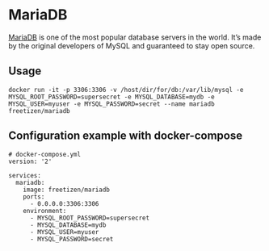 # MariaDB

[MariaDB](http://mariadb.org) is one of the most popular database servers in the world. It’s made by the original developers of MySQL and guaranteed to stay open source.


## Usage

```
docker run -it -p 3306:3306 -v /host/dir/for/db:/var/lib/mysql -e MYSQL_ROOT_PASSWORD=supersecret -e MYSQL_DATABASE=mydb -e MYSQL_USER=myuser -e MYSQL_PASSWORD=secret --name mariadb freetizen/mariadb
```

## Configuration example with docker-compose

```
# docker-compose.yml
version: '2'

services:
  mariadb:
    image: freetizen/mariadb
    ports:
      - 0.0.0.0:3306:3306
    environment:
      - MYSQL_ROOT_PASSWORD=supersecret
      - MYSQL_DATABASE=mydb
      - MYSQL_USER=myuser
      - MYSQL_PASSWORD=secret
```
